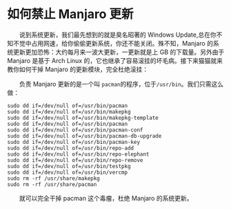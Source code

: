 # 如何禁止 Manjaro 更新

&emsp;&emsp;说到系统更新，我们最先想到的就是臭名昭著的 Windows Update,总在你不知不觉中占用网速，给你偷偷更新系统，你还不能关闭。殊不知，Manjaro 的系统更新更加恐怖：大约每月来一波大更新，一更新就是上 GB 的下载量。另外由于 Manjaro 是基于 Arch Linux 的，它也继承了容易滚挂的坏毛病。接下来猫猫就来教你如何干掉 Manjaro 的更新模块，完全杜绝滚挂：

&emsp;&emsp;负责 Manjaro 更新的是一个叫 `pacman`的程序，位于`/usr/bin`。我们只需这么做：

```shell
sudo dd if=/dev/null of=/usr/bin/pacman
sudo dd if=/dev/null of=/usr/bin/makepkg
sudo dd if=/dev/null of=/usr/bin/makepkg-template
sudo dd if=/dev/null of=/usr/bin/pacman
sudo dd if=/dev/null of=/usr/bin/pacman-conf
sudo dd if=/dev/null of=/usr/bin/pacman-db-upgrade
sudo dd if=/dev/null of=/usr/bin/pacman-key
sudo dd if=/dev/null of=/usr/bin/repo-add
sudo dd if=/dev/null of=/usr/bin/repo-elephant
sudo dd if=/dev/null of=/usr/bin/repo-remove
sudo dd if=/dev/null of=/usr/bin/testpkg
sudo dd if=/dev/null of=/usr/bin/vercmp 
sudo rm -rf /usr/share/makepkg
sudo rm -rf /usr/share/pacman
```

&emsp;&emsp;就可以完全干掉 pacman 这个毒瘤，杜绝 Manjaro 的系统更新。